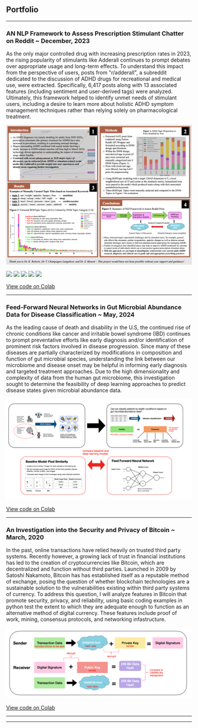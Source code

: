 ## Portfolio

---

### AN NLP Framework to Assess Prescription Stimulant Chatter on Reddit ~ December, 2023

As the only major controlled drug with increasing prescription rates in 2023, the rising popularity of stimulants like Adderall continues to prompt debates over appropriate usage and long-term effects. To understand this impact from the perspective of users, posts from "r/adderall", a subreddit dedicated to the discussion of ADHD drugs for recreational and medical use, were extracted. Specifically, 6,417 posts along with 13 associated features (including sentiment and user-derived tags) were analyzed. Ultimately, this framework helped to identify unmet needs of stimulant users, including a desire to learn more about holistic ADHD symptom management techniques rather than relying solely on pharmacological treatment.

<img src="images/adderall_viz3.png?raw=true"/>

[![](https://img.shields.io/badge/Python-white?logo=Python)](#) [![](https://img.shields.io/badge/Jupyter-white?logo=Jupyter)](#) [![](https://img.shields.io/badge/PyTorch-white?logo=pytorch)](#) [![](https://img.shields.io/badge/Reddit-white?logo=Reddit)](#) [![](https://img.shields.io/badge/HuggingFace_Transformers-white?logo=huggingface)](#)

[View code on Colab]() 

---

### Feed-Forward Neural Networks in Gut Microbial Abundance Data for Disease Classification ~ May, 2024

As the leading cause of death and disability in the U.S, the continued rise of chronic conditions like cancer and irritable bowel syndrome (IBD) continues to prompt preventative efforts like early diagnosis and/or identification of prominent risk factors involved in disease progression. Since many of these diseases are partially characterized by modifications in composition and function of gut microbial species, understanding the link between our microbiome and disease onset may be helpful in informing early diagnosis and targeted treatment approaches. Due to the high dimensionality and complexity of data from the human gut microbiome, this investigation sought to determine the feasibility of deep learning approaches to predict disease states given microbial abundance data.

<img src="images/microbiota_viz.png?raw=true"/>

[View code on Colab](https://colab.research.google.com/drive/1qBzS2FdHy8_K0-RgcnTXSko8fBfPayWD?usp=share_link) 

---
### An Investigation into the Security and Privacy of Bitcoin ~ March, 2020

In the past, online transactions have relied heavily on trusted third party systems. Recently however, a growing lack of trust in financial institutions has led to the creation of cryptocurrencies like Bitcoin, which are decentralized and function without third parties. Launched in 2009 by Satoshi Nakamoto, Bitcoin has has established itself as a reputable method of exchange, posing the question of whether  blockchain technologies are a sustainable solution to the vulnerabilities existing within third party systems of currency. To address this question, I will analyze features in Bitcoin that promote security, privacy, and reliability, using basic coding examples in python test the extent to which they are adequate enough to function as an alternative method of digital currency. These features include proof of work, mining, consensus protocols, and networking infastructure.

<img src="images/bitcoin_viz.png?raw=true"/>

[View code on Colab]() 

---




---
<p style="font-size:11px"></p>
<!-- -->
